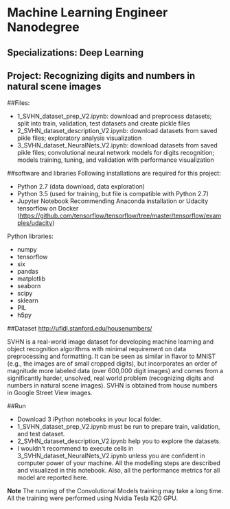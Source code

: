 # Machine Learning Engineer Nanodegree
## Specializations: Deep Learning
## Project: Recognizing digits and numbers in natural scene images

##Files:
-   1_SVHN_dataset_prep_V2.ipynb: download and preprocess datasets; split into train, validation, test datasets and create pickle files
-   2_SVHN_dataset_description_V2.ipynb: download datasets from saved pikle files; exploratory analysis visualization
-   3_SVHN_dataset_NeuralNets_V2.ipynb: download datasets from saved pikle files; convolutional neural network models for digits recognition; models training, tuning, and validation with performance visualization

##software and libraries
Following installations are required for this project:
-   Python 2.7 (data download, data exploration)
-   Python 3.5 (used for training, but file is compatible with Python 2.7)
-   Jupyter Notebook
Recommending Anaconda installation or Udacity tensorflow on Docker (https://github.com/tensorflow/tensorflow/tree/master/tensorflow/examples/udacity)

Python libraries:
-   numpy
-   tensorflow
-   six
-   pandas
-   matplotlib
-   seaborn
-   scipy
-   sklearn
-   PIL
-   h5py

##Dataset
http://ufldl.stanford.edu/housenumbers/

SVHN is a real-world image dataset for developing machine learning and object recognition algorithms with minimal requirement on data preprocessing and formatting. It can be seen as similar in flavor to MNIST (e.g., the images are of small cropped digits), but incorporates an order of magnitude more labeled data (over 600,000 digit images) and comes from a significantly harder, unsolved, real world problem (recognizing digits and numbers in natural scene images). SVHN is obtained from house numbers in Google Street View images.

##Run
-   Download 3 iPython notebooks in your local folder.
-   1_SVHN_dataset_prep_V2.ipynb must be run to prepare train, validation, and test dataset.
-   2_SVHN_dataset_description_V2.ipynb help you to explore the datasets. 
-   I wouldn't recommend to execute cells in 3_SVHN_dataset_NeuralNets_V2.ipynb unless you are confident in computer power of your machine. All the modelling steps are described and visualized in this notebook. Also, all the performance metrics for all model are reported here.

**Note**
The running of the Convolutional Models training may take a long time. All the training were performed using Nvidia Tesla K20 GPU.